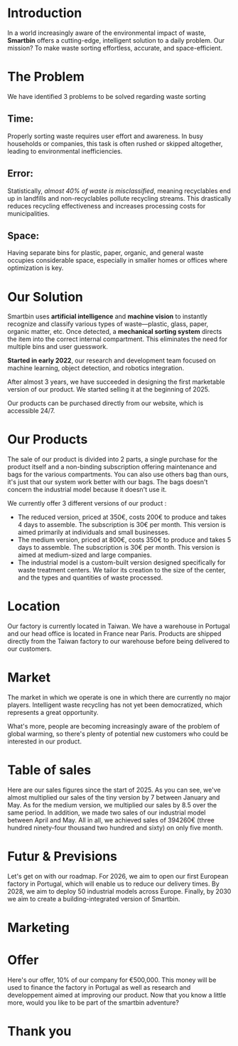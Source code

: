 # Introduction

In a world increasingly aware of the environmental impact of waste, **Smartbin** offers a cutting-edge, intelligent solution to a daily problem. Our mission? To make waste sorting effortless, accurate, and space-efficient.

# The Problem

We have identified 3 problems to be solved regarding waste sorting
## **Time:**  
Properly sorting waste requires user effort and awareness. In busy households or companies, this task is often rushed or skipped altogether, leading to environmental inefficiencies.

## **Error:**  
Statistically, _almost 40% of waste is misclassified_, meaning recyclables end up in landfills and non-recyclables pollute recycling streams. This drastically reduces recycling effectiveness and increases processing costs for municipalities.

## **Space:**  
Having separate bins for plastic, paper, organic, and general waste occupies considerable space, especially in smaller homes or offices where optimization is key.

# Our Solution

Smartbin uses **artificial intelligence** and **machine vision** to instantly recognize and classify various types of waste—plastic, glass, paper, organic matter, etc. Once detected, a **mechanical sorting system** directs the item into the correct internal compartment. This eliminates the need for multiple bins and user guesswork.

**Started in early 2022**, our research and development team focused on machine learning, object detection, and robotics integration.

After almost 3 years, we have succeeded in designing the first marketable version of our product. We started selling it at the beginning of 2025.

Our products can be purchased directly from our website, which is accessible 24/7.

# Our Products

The sale of our product is divided into 2 parts, a single purchase for the product itself and a non-binding subscription offering maintenance and bags for the various compartments. You can also use others bag than ours, it's just that our system work better with our bags. The bags doesn't concern the industrial model because it doesn't use it.

We currently offer 3 different versions of our product :
-  The reduced version, priced at 350€, costs 200€ to produce and takes 4 days to assemble. The subscription is 30€ per month. This version is aimed primarily at individuals and small businesses.
- The medium version, priced at 800€, costs 350€ to produce and takes 5 days to assemble. The subscription is 30€ per month. This version is aimed at medium-sized and large companies.
- The industrial model is a custom-built version designed specifically for waste treatment centers. We tailor its creation to the size of the center, and the types and quantities of waste processed.
# Location

Our factory is currently located in Taiwan. We have a warehouse in Portugal and our head office is located in France near Paris. Products are shipped directly from the Taiwan factory to our warehouse before being delivered to our customers.

# Market

The market in which we operate is one in which there are currently no major players. Intelligent waste recycling has not yet been democratized, which represents a great opportunity.

What's more, people are becoming increasingly aware of the problem of global warming, so there's plenty of potential new customers who could be interested in our product.

# Table of sales

Here are our sales figures since the start of 2025. As you can see, we've almost multiplied our sales of the tiny version by 7 between January and May. 
As for the medium version, we multiplied our sales by 8.5 over the same period. 
In addition, we made two sales of our industrial model between April and May.
All in all, we achieved sales of 394260€ (three hundred ninety-four thousand two hundred and sixty) on only five month. 
# Futur & Previsions

Let's get on with our roadmap. For 2026, we aim to open our first European factory in Portugal, which will enable us to reduce our delivery times. By 2028, we aim to deploy 50 industrial models across Europe. Finally, by 2030 we aim to create a building-integrated version of Smartbin.

# Marketing


# Offer

Here's our offer, 10% of our company for €500,000.
This money will be used to finance the factory in Portugal as well as research and developpement aimed at improving our product.
Now that you know a little more, would you like to be part of the smartbin adventure?
# Thank you
